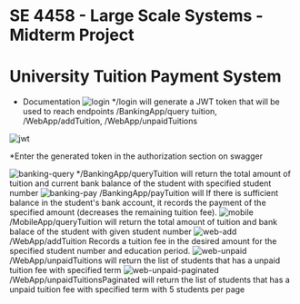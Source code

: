 # SE 4458 - Large Scale Systems - Midterm Project
# University Tuition Payment System
* Documentation
  ![login](https://github.com/gunesgultekin/4458_midterm/assets/126399958/141d1f1b-9339-4cbf-9a0a-c336e1d2354e)
*/login will generate a JWT token that will be used to reach endpoints
  /BankingApp/query tuition,
  /WebApp/addTuition,
  /WebApp/unpaidTuitions
  
![jwt](https://github.com/gunesgultekin/4458_midterm/assets/126399958/025f3f9c-ce8c-42b9-86b6-58fbc657e636)

*Enter the generated token in the authorization section on swagger

![banking-query](https://github.com/gunesgultekin/4458_midterm/assets/126399958/25d75a2a-084b-4c3f-8026-68f19bf633e1)
  */BankingApp/queryTuition will return the total amount of tuition and current bank balance of the student with specified student number
![banking-pay](https://github.com/gunesgultekin/4458_midterm/assets/126399958/4ab29b89-6be0-4239-bdff-d5a3661ef0f4)
/BankingApp/payTuition will 
If there is sufficient balance in the student's bank account, it records the payment of the specified amount (decreases the remaining tuition fee).
![mobile](https://github.com/gunesgultekin/4458_midterm/assets/126399958/52e17f2c-0c37-4ce3-bc09-5c644e46e9af)
/MobileApp/queryTuition will return the total amount of tuition and bank balace of the student with given student number
![web-add](https://github.com/gunesgultekin/4458_midterm/assets/126399958/ef081dd0-a71f-4320-a611-d0823632153f)
/WebApp/addTuition Records a tuition fee in the desired amount for the specified student number and education period.
![web-unpaid](https://github.com/gunesgultekin/4458_midterm/assets/126399958/d82abfb6-2f0b-4b45-9cdc-415a29718069)
/WebApp/unpaidTuitions will return the list of students that has a unpaid tuition fee with specified term
![web-unpaid-paginated](https://github.com/gunesgultekin/4458_midterm/assets/126399958/3f17ff77-add8-4496-b981-93611782087a)
/WebApp/unpaidTuitionsPaginated will return the list of students that has a unpaid tuition fee with specified term with 5 students per page

